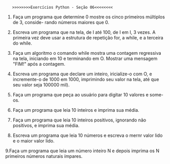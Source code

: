        >>>>>>>>Exercícios Python - Seção 06<<<<<<<<
1. Faça um programa que determine 0 mostre os cinco primeiros múltiplos de 3, conside-
rando números maiores que 0.

2. Escreva um programa que na tela, de I até 100, de I em I, 3 vezes. A primeira
vez deve usar a estrutura de repetição for, a while, e a terceira do while.

3. Faça um algoritmo o comando while mostra uma contagem regressiva
na tela, iniciando em 10 e terminando em O. Mostrar uma mensagem "FIM!" após a
contagem.

4. Escreva um programa que declare um inteiro, iricialize-o com O, e incremente-o de 1000
em 1000, imprimindo seu valor na tela, até que seu valor seja 100000 mil).


5. Faça um programa que peça ao usuário para digitar 10 valores e some-os.

6. Faça um programa que leia 10 inteiros e imprima sua média.

7. Faça um programa que leia 10 inteiros positivos, ignorando não positivos, e imprima sua
média.

8. Escreva um programa que leia 10 números e escreva o mernr valor lido e o maior valor
lido.

9.Faça um programa que leia um número inteiro N e depois imprima os N primeiros
números naturais ímpares.

